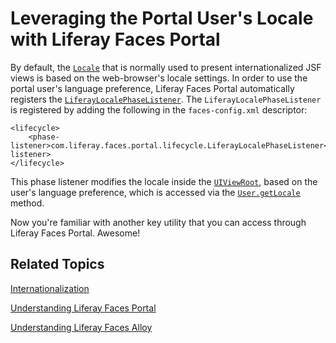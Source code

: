 # Leveraging the Portal User's Locale with Liferay Faces Portal

By default, the
[`Locale`](http://docs.oracle.com/javase/7/docs/api/java/util/Locale.html) that
is normally used to present internationalized JSF views is based on the
web-browser's locale settings. In order to use the portal user's language
preference, Liferay Faces Portal automatically registers the
[`LiferayLocalePhaseListener`](https://github.com/liferay/liferay-faces/blob/4.2.5-ga6/portal/src/main/java/com/liferay/faces/portal/lifecycle/LiferayLocalePhaseListener.java).
The `LiferayLocalePhaseListener` is registered by adding the following in the
`faces-config.xml` descriptor:

    <lifecycle>
        <phase-listener>com.liferay.faces.portal.lifecycle.LiferayLocalePhaseListener</phase-listener>
    </lifecycle>

This phase listener modifies the locale inside the
[`UIViewRoot`](http://docs.oracle.com/cd/E17802_01/j2ee/javaee/javaserverfaces/2.0/docs/api/javax/faces/component/UIViewRoot.html),
based on the user's language preference, which is accessed via the
[`User.getLocale`](https://docs.liferay.com/portal/7.0/javadocs/portal-kernel/com/liferay/portal/kernel/model/User.html#getLocale\(\))
method. 

Now you're familiar with another key utility that you can access through Liferay
Faces Portal. Awesome! 

## Related Topics

[Internationalization](/develop/tutorials/-/knowledge_base/7-0/internationalization)

[Understanding Liferay Faces Portal](/develop/tutorials/-/knowledge_base/7-0/understanding-liferay-faces-portal)

[Understanding Liferay Faces Alloy](/develop/tutorials/-/knowledge_base/7-0/understanding-liferay-faces-alloy)
